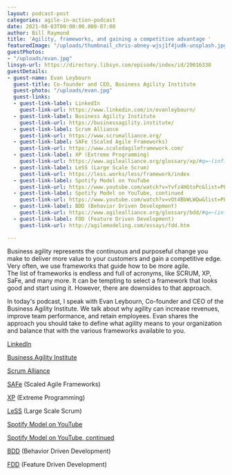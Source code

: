 ```yaml
---
layout: podcast-post
categories: agile-in-action-podcast
date: 2021-08-03T00:00:00.000-07:00
author: Bill Raymond
title: 'Agility, frameworks, and gaining a competitive advantage '
featuredImage: "/uploads/thumbnail_chris-abney-wjsj1f4judk-unsplash.jpg"
guestPhotos:
- "/uploads/evan.jpg"
linsyn-url: https://directory.libsyn.com/episode/index/id/20016338
guestDetails:
- guest-name: Evan Leybourn
  guest-title: Co-founder and CEO, Business Agility Institute
  guest-photo: "/uploads/evan.jpg"
  guest-links:
  - guest-link-label: LinkedIn
    guest-link-url: https://www.linkedin.com/in/evanleybourn/
  - guest-link-label: Business Agility Institute
    guest-link-url: https://businessagility.institute/
  - guest-link-label: Scrum Alliance
    guest-link-url: https://www.scrumalliance.org/
  - guest-link-label: SAFe (Scaled Agile Frameworks)
    guest-link-url: https://www.scaledagileframework.com/
  - guest-link-label: XP (Extreme Programming)
    guest-link-url: https://www.agilealliance.org/glossary/xp/#q=~(infinite~false~filters~(postType~(~'post~'aa_book~'aa_event_session~'aa_experience_report~'aa_glossary~'aa_research_paper~'aa_video)~tags~(~'xp))~searchTerm~'~sort~false~sortDirection~'asc~page~1)
  - guest-link-label: LeSS (Large Scale Scrum)
    guest-link-url: https://less.works/less/framework/index
  - guest-link-label: Spotify Model on YouTube
    guest-link-url: https://www.youtube.com/watch?v=Yvfz4HGtoPc&list=PLaEqoYnARQrTewzxx9t2IUnAcfLVB0TTu
  - guest-link-label: Spotify Model on YouTube, continued
    guest-link-url: https://www.youtube.com/watch?v=vOt4BbWLWQw&list=PLaEqoYnARQrTewzxx9t2IUnAcfLVB0TTu&index=2
  - guest-link-label: BDD (Behavior Driven Development)
    guest-link-url: https://www.agilealliance.org/glossary/bdd/#q=~(infinite~false~filters~(postType~(~'page~'post~'aa_book~'aa_event_session~'aa_experience_report~'aa_glossary~'aa_research_paper~'aa_video)~tags~(~'bdd))~searchTerm~'~sort~false~sortDirection~'asc~page~1)
  - guest-link-label: FDD (Feature Driven Development)
    guest-link-url: http://agilemodeling.com/essays/fdd.htm

---
```

Business agility represents the continuous and purposeful change you make to deliver more value to your customers and gain a competitive edge. Very often, we use frameworks that guide how to be more agile.  
The list of frameworks is endless and full of acronyms, like SCRUM, XP, SaFe, and many more. It can be tempting to select a framework that looks good and start using it. However, there are downsides to that approach.

In today's podcast, I speak with Evan Leybourn, Co-founder and CEO of the Business Agility Institute. We talk about why agility can increase revenues, improve team performance, and retain employees. Evan shares the approach you should take to define what agility means to your organization and balance that with the various frameworks available to you.

[LinkedIn](https://www.linkedin.com/in/evanleybourn/ "LinkedIn")

[Business Agility Institute](https://businessagility.institute/ "Business Agility Institute")

[Scrum Alliance](https://www.scrumalliance.org/ "Scrum Alliance")

[SAFe](https://www.scaledagileframework.com/ "SAFe") (Scaled Agile Frameworks)

[XP](https://www.agilealliance.org/glossary/xp/#q=\~(infinite\~false\~filters\~(postType\~(\~'post\~'aa_book\~'aa_event_session\~'aa_experience_report\~'aa_glossary\~'aa_research_paper\~'aa_video)\~tags\~(\~'xp))\~searchTerm\~'\~sort\~false\~sortDirection\~'asc\~page\~1) "XP") (Extreme Programming)

[LeSS](https://less.works/less/framework/index "LeSS") (Large Scale Scrum)

[Spotify Model on YouTube](https://www.youtube.com/watch?v=Yvfz4HGtoPc&list=PLaEqoYnARQrTewzxx9t2IUnAcfLVB0TTu "Spotify Model on YouTube")

[Spotify Model on YouTube, continued](https://www.youtube.com/watch?v=vOt4BbWLWQw&list=PLaEqoYnARQrTewzxx9t2IUnAcfLVB0TTu&index=2 "Spotify Model on YouTube, continued")

[BDD](https://www.agilealliance.org/glossary/bdd/#q=\~(infinite\~false\~filters\~(postType\~(\~'page\~'post\~'aa_book\~'aa_event_session\~'aa_experience_report\~'aa_glossary\~'aa_research_paper\~'aa_video)\~tags\~(\~'bdd))\~searchTerm\~'\~sort\~false\~sortDirection\~'asc\~page\~1) "BDD") (Behavior Driven Development)

[FDD](http://agilemodeling.com/essays/fdd.htm "FDD") (Feature Driven Development)